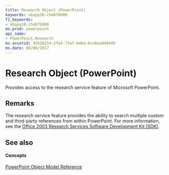 ```yaml
---
title: Research Object (PowerPoint)
keywords: vbapp10.chm676000
f1_keywords:
- vbapp10.chm676000
ms.prod: powerpoint
api_name:
- PowerPoint.Research
ms.assetid: 92b16214-2fe4-73af-b4ba-bce6aa840449
ms.date: 06/08/2017
---
```



# Research Object (PowerPoint)

Provides access to the research service feature of Microsoft PowerPoint.


## Remarks

The research service feature provides the ability to search multiple custom and third-party references from within PowerPoint. For more information, see the [Office 2003 Research Services Software Development Kit (SDK)](http://msdn.microsoft.com/en-us/library/office/aa205290%28v=office.11%29.aspx(Office.15).aspx).


## See also


#### Concepts


[PowerPoint Object Model Reference](object-model-powerpoint-vba-reference.md)

